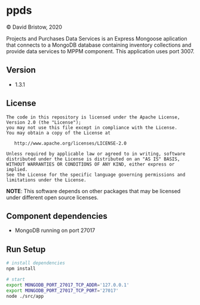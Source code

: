 # ppds
&copy; David Bristow, 2020

Projects and Purchases Data Services is an Express Mongoose aplication that connects to a MongoDB database containing inventory collections and provide data services to MPPM component. This application uses port 3007.

## Version
* 1.3.1

## License

    The code in this repository is licensed under the Apache License, Version 2.0 (the "License");
    you may not use this file except in compliance with the License.
    You may obtain a copy of the License at

       http://www.apache.org/licenses/LICENSE-2.0

    Unless required by applicable law or agreed to in writing, software
    distributed under the License is distributed on an "AS IS" BASIS,
    WITHOUT WARRANTIES OR CONDITIONS OF ANY KIND, either express or implied.
    See the License for the specific language governing permissions and
    limitations under the License.

**NOTE**: This software depends on other packages that may be licensed under different open source licenses.

## Component dependencies
* MongoDB running on port 27017

## Run Setup

``` bash
# install dependencies
npm install

# start
export MONGODB_PORT_27017_TCP_ADDR='127.0.0.1'
export MONGODB_PORT_27017_TCP_PORT='27017'
node ./src/app
```
